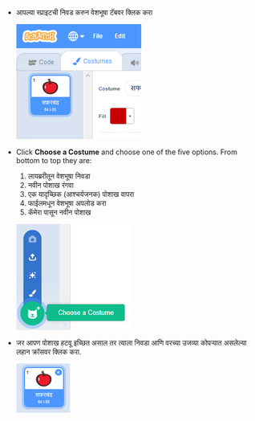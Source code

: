 - आपल्या स्प्राइटची निवड करुन वेशभूषा टॅबवर क्लिक करा
    
    ![costumes tab](images/costumes_tab.png)

- Click **Choose a Costume** and choose one of the five options. From bottom to top they are:
    
    1. लायब्ररीतून वेशभूषा निवडा
    2. नवीन पोशाख रंगवा
    3. एक यादृच्छिक (आश्चर्यजनक) पोशाख वापरा
    4. फाईलमधून वेशभूषा अपलोड करा
    5. कॅमेरा पासून नवीन पोशाख
    
    ![ठिकाण निवडा](images/choose_location.png)

- जर आपण पोशाख हटवू इच्छित असाल तर त्याला निवडा आणि वरच्या उजव्या कोपऱ्यात असलेल्या लहान क्रॉसवर क्लिक करा.
    
    ![delete costume](images/delete_costume.png)